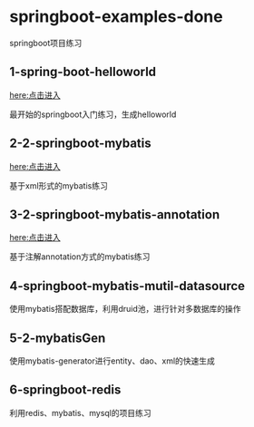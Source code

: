 # springboot-examples-done
springboot项目练习

## 1-spring-boot-helloworld
[here:点击进入](https://github.com/liuxianzhishou/springboot-examples-done/tree/main/spring-boot-helloWorld)<br/>


最开始的springboot入门练习，生成helloworld

## 2-2-springboot-mybatis
[here:点击进入](https://github.com/liuxianzhishou/springboot-examples-done/tree/main/2-springboot-mybatis)<br/>


基于xml形式的mybatis练习

## 3-2-springboot-mybatis-annotation
[here:点击进入](https://github.com/liuxianzhishou/springboot-examples-done/tree/main/2-springboot-mybatis-annotation)<br/>


基于注解annotation方式的mybatis练习

## 4-springboot-mybatis-mutil-datasource
使用mybatis搭配数据库，利用druid池，进行针对多数据库的操作

## 5-2-mybatisGen
使用mybatis-generator进行entity、dao、xml的快速生成

## 6-springboot-redis
利用redis、mybatis、mysql的项目练习


